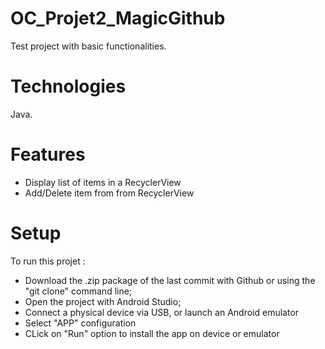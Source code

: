 # OC_Projet2_MagicGithub

Test project with basic functionalities.

# Technologies 
Java. 

# Features
- Display list of items in a RecyclerView
- Add/Delete item from from RecyclerView

# Setup 
To run this projet :
* Download the .zip package of the last commit with Github or using the "git clone" command line;
* Open the project with Android Studio;
* Connect a physical device via USB, or launch an Android emulator
* Select "APP" configuration
* CLick on "Run" option to install the app on device or emulator 
